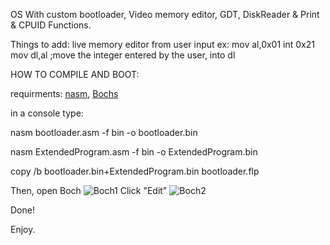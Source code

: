 OS With custom bootloader, Video memory editor, GDT, DiskReader & Print & CPUID Functions.

Things to add: live memory editor from user input
ex: 
mov al,0x01
int 0x21
mov dl,al ;move the integer entered by the user, into dl


HOW TO COMPILE AND BOOT:

requirments: [nasm](https://www.nasm.us/pub/nasm/releasebuilds/2.15.05/), [Bochs](http://bochs.sourceforge.net/getcurrent.html) 

in a console type:

nasm bootloader.asm -f bin -o bootloader.bin

nasm ExtendedProgram.asm -f bin -o ExtendedProgram.bin

copy /b bootloader.bin+ExtendedProgram.bin bootloader.flp

Then, open Boch ![Boch1](https://cdn.discordapp.com/attachments/762135401410068513/808582853964857354/Screenshot_1.png)
Click "Edit"
![Boch2](https://cdn.discordapp.com/attachments/762135401410068513/808584415344853012/download.png)

Done! 

Enjoy.
